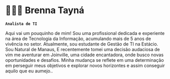 # 👩🏻‍💻 Brenna Tayná

**`Analista de TI`**

Aqui vai um pouquinho de mim!
Sou uma profissional dedicada e experiente na área de Tecnologia da Informação, acumulando mais de 5 anos de vivência no setor. Atualmente, sou estudante de Gestão de TI na Estácio.
Sou Natural de Manaus, E recentemente tomei uma decisão audaciosa de vim me aventurar em Joinville, uma cidade encantadora, onde busco novas oportunidades e desafios. Minha mudança se reflete em uma determinação em perseguir meus objetivos e explorar novos horizontes e assim conseguir aquilo que eu aumejo..




